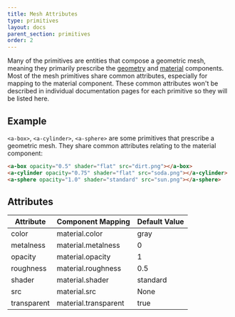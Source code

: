 ```yaml
---
title: Mesh Attributes
type: primitives
layout: docs
parent_section: primitives
order: 2
---
```


Many of the primitives are entities that compose a geometric mesh, meaning they primarily prescribe the [geometry](../components/geometry.md) and [material](../components/material.md) components. Most of the mesh primitives share common attributes, especially for mapping to the material component. These common attributes won't be described in individual documentation pages for each primitive so they will be listed here.

## Example

`<a-box>`, `<a-cylinder>`, `<a-sphere>` are some primitives that prescribe a geometric mesh. They share common attributes relating to the material component:

```html
<a-box opacity="0.5" shader="flat" src="dirt.png"></a-box>
<a-cylinder opacity="0.75" shader="flat" src="soda.png"></a-cylinder>
<a-sphere opacity="1.0" shader="standard" src="sun.png"></a-sphere>
```

## Attributes

| Attribute   | Component Mapping    | Default Value |
|-------------|----------------------|---------------|
| color       | material.color       | gray          |
| metalness   | material.metalness   | 0             |
| opacity     | material.opacity     | 1             |
| roughness   | material.roughness   | 0.5           |
| shader      | material.shader      | standard      |
| src         | material.src         | None          |
| transparent | material.transparent | true          |

